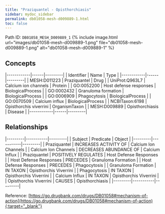 ```yaml
---
title: "Praziquantel - Opisthorchiasis"
sidebar: mydoc_sidebar
permalink: db01058-mesh-d009889-1.html
toc: false 
---
```



Path ID: `DB01058_MESH_D009889_1`
{% include image.html url="images/db01058-mesh-d009889-1.png" file="db01058-mesh-d009889-1.png" alt="db01058-mesh-d009889-1" %}

## Concepts

|------------|------|---------|
| Identifier | Name | Type    |
|------------|------|---------|
| MESH:D011223 | Praziquantel | Drug |
| UniProt:Q963L7 | Calcium ion channels | Protein |
| GO:0052200 | Host defense responses | BiologicalProcess |
| GO:0002432 | Granuloma formation | BiologicalProcess |
| GO:0006909 | Phagocytosis | BiologicalProcess |
| GO:0070509 | Calcium influx | BiologicalProcess |
| NCBITaxon:6198 | Opisthorchis viverrini | OrganismTaxon |
| MESH:D009889 | Opisthorchiasis | Disease |
|------------|------|---------|

## Relationships

|---------|-----------|---------|
| Subject | Predicate | Object  |
|---------|-----------|---------|
| Praziquantel | INCREASES ACTIVITY OF | Calcium Ion Channels |
| Calcium Ion Channels | DECREASES ABUNDANCE OF | Calcium Influx |
| Praziquantel | POSITIVELY REGULATES | Host Defense Responses |
| Host Defense Responses | PRECEDES | Granuloma Formation |
| Host Defense Responses | PRECEDES | Phagocytosis |
| Granuloma Formation | IN TAXON | Opisthorchis Viverrini |
| Phagocytosis | IN TAXON | Opisthorchis Viverrini |
| Calcium Influx | IN TAXON | Opisthorchis Viverrini |
| Opisthorchis Viverrini | CAUSES | Opisthorchiasis |
|---------|-----------|---------|

Reference: [https://go.drugbank.com/drugs/DB01058#mechanism-of-action](https://go.drugbank.com/drugs/DB01058#mechanism-of-action){:target="_blank"}